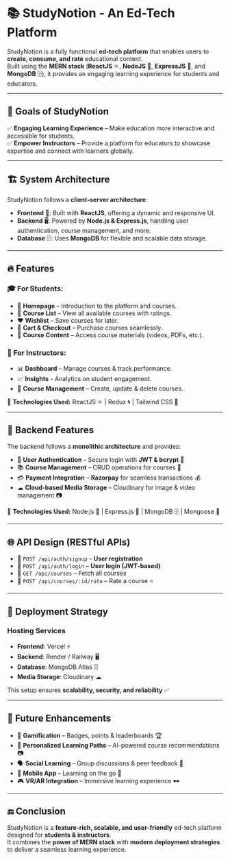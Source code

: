 # 📚 StudyNotion - An Ed-Tech Platform  

StudyNotion is a fully functional **ed-tech platform** that enables users to **create, consume, and rate** educational content.  
Built using the **MERN stack** (**ReactJS** ⚛, **NodeJS** 📘, **ExpressJS** 🚀, and **MongoDB** 🗄), it provides an engaging learning experience for students and educators.  

---

## 🎯 Goals of StudyNotion  

✅ **Engaging Learning Experience** – Make education more interactive and accessible for students.  
✅ **Empower Instructors** – Provide a platform for educators to showcase expertise and connect with learners globally.  

---

## 🏗 System Architecture  

StudyNotion follows a **client-server architecture**:  

- **Frontend** 🎨: Built with **ReactJS**, offering a dynamic and responsive UI.  
- **Backend** 🖥: Powered by **Node.js & Express.js**, handling user authentication, course management, and more.  
- **Database** 🗄: Uses **MongoDB** for flexible and scalable data storage.  

---

## 🔥 Features  

### 🎓 For Students:  

- 📌 **Homepage** – Introduction to the platform and courses.  
- 📖 **Course List** – View all available courses with ratings.  
- ❤️ **Wishlist** – Save courses for later.  
- 🛒 **Cart & Checkout** – Purchase courses seamlessly.  
- 📑 **Course Content** – Access course materials (videos, PDFs, etc.).  

### 🏫 For Instructors:  

- 📊 **Dashboard** – Manage courses & track performance.  
- 📈 **Insights** – Analytics on student engagement.  
- 🔧 **Course Management** – Create, update & delete courses.  

🔹 **Technologies Used:** ReactJS ⚛ | Redux 🌀 | Tailwind CSS 🎨  

---

## 🔧 Backend Features  

The backend follows a **monolithic architecture** and provides:  

- 🔐 **User Authentication** – Secure login with **JWT & bcrypt** 🔑  
- 📚 **Course Management** – CRUD operations for courses 📖  
- 💳 **Payment Integration** – **Razorpay** for seamless transactions 💰  
- ☁ **Cloud-based Media Storage** – Cloudinary for image & video management 📷  

🔹 **Technologies Used:** Node.js 📘 | Express.js 🚀 | MongoDB 🗄 | Mongoose 📖  

---

## 🌐 API Design (RESTful APIs)  

- 🔹 `POST /api/auth/signup` – **User registration**  
- 🔹 `POST /api/auth/login` – **User login (JWT-based)**  
- 🔹 `GET /api/courses` – Fetch all courses  
- 🔹 `POST /api/courses/:id/rate` – Rate a course ⭐  

---

## 🚀 Deployment Strategy  

### **Hosting Services**  

- **Frontend**: Vercel ⚡  
- **Backend**: Render / Railway 🖥  
- **Database**: MongoDB Atlas 🗄  
- **Media Storage**: Cloudinary ☁  

This setup ensures **scalability, security, and reliability** ✅  

---

## 🎯 Future Enhancements  

- 🚀 **Gamification** – Badges, points & leaderboards 🏆  
- 🤖 **Personalized Learning Paths** – AI-powered course recommendations 📷  
- 🗣 **Social Learning** – Group discussions & peer feedback 💬  
- 📱 **Mobile App** – Learning on the go 📲  
- 🎮 **VR/AR Integration** – Immersive learning experience 🕶  

---

## 🔚 Conclusion  

StudyNotion is a **feature-rich, scalable, and user-friendly** ed-tech platform designed for **students & instructors**.  
It combines the **power of MERN stack** with **modern deployment strategies** to deliver a seamless learning experience.  





 
 
